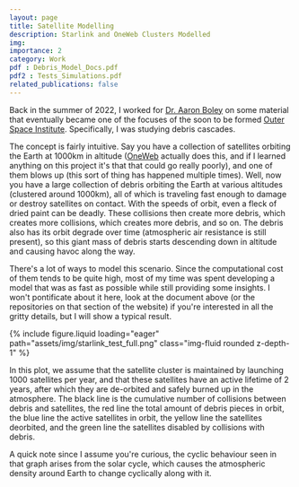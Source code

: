 ```yaml
---
layout: page
title: Satellite Modelling
description: Starlink and OneWeb Clusters Modelled
img:
importance: 2
category: Work
pdf : Debris_Model_Docs.pdf
pdf2 : Tests_Simulations.pdf
related_publications: false
---
```


Back in the summer of 2022, I worked for <a href = 'https://www.aaronboley.com'>Dr. Aaron Boley</a> on some material that eventually became one of the focuses of the soon to be formed <a href = 'https://outerspaceinstitute.ca/'> Outer Space Institute</a>. Specifically, I was studying debris cascades.

The concept is fairly intuitive. Say you have a collection of satellites orbiting the Earth at 1000km in altitude (<a href='https://oneweb.net/'>OneWeb</a> actually does this, and if I learned anything on this project it's that that could go really poorly), and one of them blows up (this sort of thing has happened multiple times). Well, now you have a large collection of debris orbiting the Earth at various altitudes (clustered around 1000km), all of which is traveling fast enough to damage or destroy satellites on contact. With the speeds of orbit, even a fleck of dried paint can be deadly. These collisions then create more debris, which creates more collisions, which creates more debris, and so on. The debris also has its orbit degrade over time (atmospheric air resistance is still present), so this giant mass of debris starts descending down in altitude and causing havoc along the way.

There's a lot of ways to model this scenario. Since the computational cost of them tends to be quite high, most of my time was spent developing a model that was as fast as possible while still providing some insights. I won't pontificate about it here, look at the document above (or the repositories on that section of the website) if you're interested in all the gritty details, but I will show a typical result.

<div class="row mt-3">
    <div class="col-sm mt-3 mt-md-0">
        {% include figure.liquid loading="eager" path="assets/img/starlink_test_full.png" class="img-fluid rounded z-depth-1" %}
    </div>
</div>

In this plot, we assume that the satellite cluster is maintained by launching 1000 satellites per year, and that these satellites have an active lifetime of 2 years, after which they are de-orbited and safely burned up in the atmosphere. The black line is the cumulative number of collisions between debris and satellites, the red line the total amount of debris pieces in orbit, the blue line the active satellites in orbit, the yellow line the satellites deorbited, and the green line the satellites disabled by collisions with debris.

A quick note since I assume you're curious, the cyclic behaviour seen in that graph arises from the solar cycle, which causes the atmospheric density around Earth to change cyclically along with it.